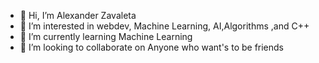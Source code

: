 - 👋 Hi, I’m Alexander Zavaleta
- 👀 I’m interested in webdev, Machine Learning, AI,Algorithms ,and C++
- 🌱 I’m currently learning Machine Learning
- 💞️ I’m looking to collaborate on Anyone who want's to be friends



